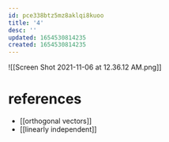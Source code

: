 ```yaml
---
id: pce338btz5mz8aklqi8kuoo
title: '4'
desc: ''
updated: 1654530814235
created: 1654530814235
---
```

![[Screen Shot 2021-11-06 at 12.36.12 AM.png]]
# references
- [[orthogonal vectors]]
- [[linearly independent]]
